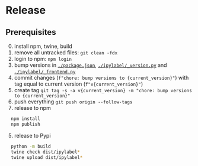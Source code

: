 # Release

## Prerequisites

0. install npm, twine, build
1. remove all untracked files: `git clean -fdx`
1. login to npm: `npm login`
1. bump versions in [`./package.json`](./package.json), [`./ipylabel/_version.py`](./ipylabel/_version.py) and [`./ipylabel/_frontend.py`](./ipylabel/_frontend.py)
1. commit changes (`f"chore: bump versions to {current_version}"`) with tag equal to current version (`f"v{current_version}"`)
1. create tag `git tag -s -a v{current_version} -m "chore: bump versions to {current_version}"`
1. push everything `git push origin --follow-tags`
1. release to npm

```sh
  npm install
  npm publish
```

5. release to Pypi

```sh
  python -m build
  twine check dist/ipylabel*
  twine upload dist/ipylabel*
```
